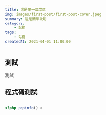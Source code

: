 ```yaml
---
title: 這是第一篇文章
img: images/first-post/first-post-cover.jpeg
summary: 這是簡單說明
category: 
    - 站務
tags:
    - 站務
createdAt: 2021-04-01 11:00:00
---
```


## 測試

測試

## 程式碼測試

```php

<?php phpinfo() >
```